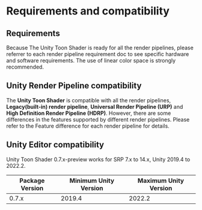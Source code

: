 # Requirements and compatibility

## Requirements

Because The Unity Toon Shader is ready for all the render pipelines, please referrer to each render pipeline requirement doc to see specific hardware and software requirements. The use of linear color space is strongly recommended.


## Unity Render Pipeline compatibility
The **Unity Toon Shader** is compatible with all the render pipelines, **Legacy(built-in) render pipeline**, **Universal Render Pipeline (URP)** and **High Definition Render Pipeline (HDRP)**.  However, there are some differences in the features supported by different render pipelines. Please refer to the Feature difference for each render pipeline for details.


## Unity Editor compatibility

Unity Toon Shader  0.7.x-preview works for SRP 7.x to 14.x, Unity 2019.4 to 2022.2.

|  Package Version  |  Minimum Unity Version  | Maximum Unity Version  |
| ---- | ---- | ---- |
|  0.7.x  |  2019.4  |  2022.2  |



